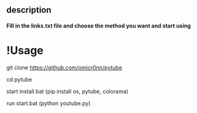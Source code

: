 ## description

#### Fill in the links.txt file and choose the method you want and start using

# !Usage

git clone https://github.com/omicr0nn/pytube

cd pytube

start install.bat (pip install os, pytube, colorama)

run start.bat (python youtube.py)
